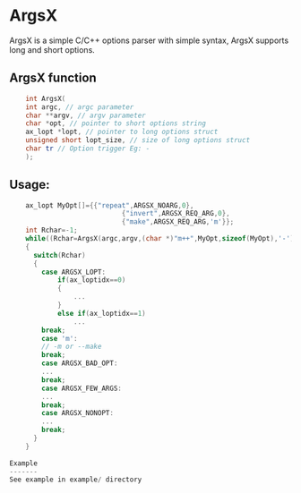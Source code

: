 ArgsX
=====

ArgsX is a simple C/C++ options parser with simple syntax, ArgsX supports long and short options.

ArgsX function
--------------
```c++
    int ArgsX(
	int argc, // argc parameter
	char **argv, // argv parameter
	char *opt, // pointer to short options string
	ax_lopt *lopt, // pointer to long options struct
	unsigned short lopt_size, // size of long options struct
	char tr // Option trigger Eg: -
	);
```
Usage:
-------------------------------
```c++
    ax_lopt MyOpt[]={{"repeat",ARGSX_NOARG,0},
                            {"invert",ARGSX_REQ_ARG,0},
                            {"make",ARGSX_REQ_ARG,'m'}};
    int Rchar=-1;
    while((Rchar=ArgsX(argc,argv,(char *)"m++",MyOpt,sizeof(MyOpt),'-'))!=-1)
    {
      switch(Rchar)
      {
        case ARGSX_LOPT:
            if(ax_loptidx==0)
            {
                ...
            }
            else if(ax_loptidx==1)
                ...
        break;
        case 'm':
        // -m or --make
        break;
        case ARGSX_BAD_OPT:
        ...
        break;
        case ARGSX_FEW_ARGS:
        ...
        break;
        case ARGSX_NONOPT:
        ...
        break;
      }
    }
                                   
Example
-------
See example in example/ directory


